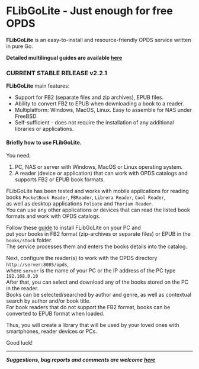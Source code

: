 FLibGoLite - Just enough for free OPDS 
===

__FLibGoLite__ is an easy-to-install and resource-friendly OPDS service written in pure Go.  

__Detailed multilingual guides are available [here](https://vinser.github.io/flibgolite-docs/)__
### CURRENT STABLE RELEASE v2.2.1

__FLibGoLite__ main features:
- Support for FB2 (separate files and zip archives), EPUB files.
- Ability to convert FB2 to EPUB when downloading a book to a reader.
- Multiplatform: Windows, MacOS, Linux. Easy to assemble for NAS under FreeBSD
- Self-sufficient - does not require the installation of any additional libraries or applications.

#### Briefly how to use FLibGoLite.

You need:

1. PC, NAS or server with Windows, MacOS or Linux operating system.
2. A reader (device or application) that can work with OPDS catalogs and supports FB2 or EPUB book formats.

FLibGoLite has been tested and works with mobile applications for reading books `PocketBook Reader`, `FBReader`, `Librera Reader`, `Cool Reader`,  
as well as desktop applications `Foliate` and `Thorium Reader`.  
You can use any other applications or devices that can read the listed book formats and work with OPDS catalogs.

Follow these [guide](https://vinser.github.io/flibgolite-docs/en/docs/user-guide/) to install FLibGoLite on your PC and  
put your books in FB2 format (zip-archives or separate files) or EPUB in the `books/stock` folder.  
The service processes them and enters the books details into the catalog.

Next, configure the reader(s) to work with the OPDS directory `http://server:8085/opds`,  
where `server` is the name of your PC or the IP address of the PC type `192.168.0.10`  
After that, you can select and download any of the books stored on the PC in the reader.  
Books can be selected/searched by author and genre, as well as contextual search by author and/or book title.  
For book readers that do not support the FB2 format, books can be converted to EPUB format when loaded.

Thus, you will create a library that will be used by your loved ones with smartphones, reader devices or PCs.

Good luck!

---
___*Suggestions, bug reports and comments are welcome [here](https://github.com/vinser/flibgolite/issues)*___

   

